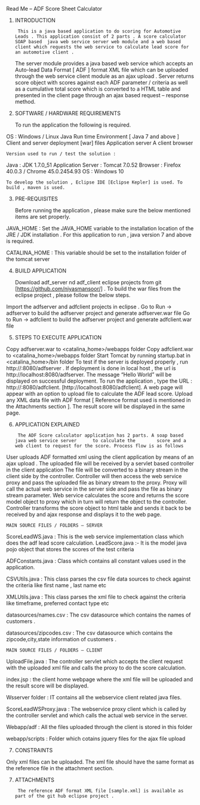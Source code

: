 
Read Me – ADF Score Sheet Calculator


1. INTRODUCTION

		This is a java based application to do scoring for Automotive Leads . This application consist of 2 parts . A score calculator SOAP based  java web service server web module and a web based client which requests the web service to calculate lead score for an automotive client .

	 The server module provides a java based web service which accepts an Auto-lead Data Format [ ADF ] format XML file which can be uploaded through the web service client module as an ajax upload . Server returns score object with scores against each ADF parameter / criteria as well as a cumulative total score which is converted to a HTML table and presented in the client page through an ajax based request – response method.

2. SOFTWARE / HARDWARE REQUIREMENTS

	To run the application the following is required.

OS : Windows / Linux
Java Run time Environment [ Java 7 and above ]
Client and server deployment [war] files 
Application server 
A client browser

	Version used to run / test the solution :

Java  : JDK 1.7.0_51
Application Server : Tomcat 7.0.52
Browser : Firefox 40.0.3 / Chrome 45.0.2454.93 
OS : Windows 10

	To develop the solution , Eclipse IDE [Eclipse Kepler] is used. To build , maven is used.

3. PRE-REQUISITES
	
	Before running the application , please make sure the below mentioned items are set properly.

JAVA_HOME : Set the JAVA_HOME variable to the installation location of the JRE / JDK installation . For this application to run , java version 7 and above is required.

CATALINA_HOME : This variable should be set to the installation folder of the tomcat server

4. BUILD APPLICATION

	Download adf_server nd adf_client eclipse projects from git [https://github.com/niyasmansoor/] . To build the war files from the eclipse project , please follow the below steps.

Import the adfserver and adfclient projects in eclipse .
Go to Run → adfserver to build the adfserver project and generate adfserver.war file
Go to Run → adfclient to build the adfserver project and generate adfclient.war file

5.  STEPS TO EXECUTE APPLICATION

Copy adfserver.war to <catalina_home>/webapps folder
Copy adfclient.war to <catalina_home>/webapps folder
Start Tomcat by running startup.bat in <catalina_home>/bin folder
To test if the server is deployed properly , run http://<host>:8080/adfserver . If deployment is done in local host , the url is http://localhost:8080/adfserver. The message “Hello World” will be displayed on successful deployment.
To run the application , type the URL : http://<host>:8080/adfclient. [http://localhost:8080/adfclient].
A web page will appear with an option to upload file to calculate the ADF lead score.
Upload any XML data file with ADF format [ Reference format used is mentioned in the Attachments section ].
The result score will be displayed in the same page.
	
6. APPLICATION EXPLAINED

		The ADF Score calculator application has 2 parts. A soap based java web service server  	to calculate the 		score and a web client to request for the score. Process flow is as follows

User uploads ADF formatted xml using the client application by means of an ajax upload .
The uploaded file will be received by a servlet based controller in the client application 
The file will be converted to a binary stream in the client side by the controller.
Controller will then access the web service proxy and pass the uploaded file as binary stream to the proxy.
Proxy will call the actual web service in the server side and pass the file as binary stream parameter.
Web service calculates the score and returns the score model object to proxy which in turn will return the object to the controller.
Controller transforms the score object to html table and sends it back to be received by and ajax response and displays it to the web page.

	MAIN SOURCE FILES / FOLDERS – SERVER
	
ScoreLeadWS.java : This is the web service implementation class which does the adf lead score calculation.
LeadScore.java :- It is the model java pojo object that stores the scores of the test criteria
		
ADFConstants.java : Class which contains all constant values used in the application.
	
CSVUtils.java : This class parses the csv file data sources to check against the criteria like first name , last name etc
		
XMLUtils.java : This class parses the xml file to check against the criteria like timeframe, preferred contact type etc
	
datasources/names.csv : The csv datasource which contains the names of customers . 

datasources/zipcodes.csv : The csv datasource which contains the zipcode,city,state information	 of customers .
	 
	MAIN SOURCE FILES / FOLDERS – CLIENT

UploadFile.java : The controller servlet which accepts the client request with the uploaded xml file and calls the proxy to do the score calculation.

index.jsp : the client home webpage where the xml file will be uploaded and the result score will be displayed.

Wsserver folder : IT contains all the webservice client related java files. 

ScoreLeadWSProxy.java : The webservice proxy client which is called by the controller servlet and which calls the actual web service in the server.

Webapp/adf : All the files uploaded through the client is stored in this folder

webapp/scripts : Folder which cotains jquery files for the ajax file upload 

7. CONSTRAINTS

Only xml files can be uploaded.
The xml file should have the same format as the reference file in the attachment section.

7. ATTACHMENTS

		The reference ADF format XML file [sample.xml] is available as part of the git hub eclipse project .

